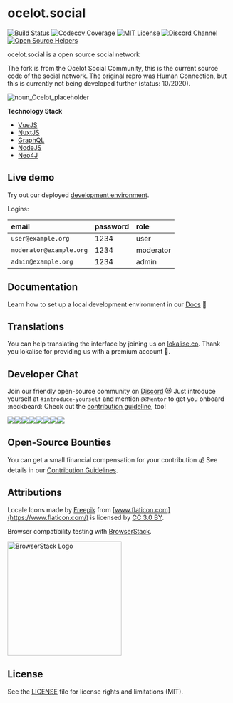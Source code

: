 # ocelot.social

[![Build Status](https://travis-ci.com/Human-Connection/Human-Connection.svg?branch=master)](https://travis-ci.com/Human-Connection/Human-Connection)
[![Codecov Coverage](https://img.shields.io/codecov/c/github/Human-Connection/Human-Connection/master.svg?style=flat-square)](https://codecov.io/gh/Human-Connection/Human-Connection/)
[![MIT License](https://img.shields.io/badge/license-MIT-green.svg)](https://github.com/Human-Connection/Nitro-Backend/blob/backend/LICENSE.md)
[![Discord Channel](https://img.shields.io/discord/489522408076738561.svg)](https://discordapp.com/invite/DFSjPaX)
[![Open Source Helpers](https://www.codetriage.com/human-connection/human-connection/badges/users.svg)](https://www.codetriage.com/human-connection/human-connection)

ocelot.social is a  open source social network

The fork is from the Ocelot Social Community, this is the current source code of the social network.
The original repro was Human Connection, but this is currently not being developed further (status: 10/2020).  
 

![noun_Ocelot_placeholder](https://user-images.githubusercontent.com/1324583/96003315-662c3f80-0e3a-11eb-9dc5-f7fc68c8b22c.png)

**Technology Stack**

* [VueJS](https://vuejs.org/)
* [NuxtJS](https://nuxtjs.org/)
* [GraphQL](https://graphql.org/)
* [NodeJS](https://nodejs.org/en/)
* [Neo4J](https://neo4j.com/)


## Live demo

Try out our deployed [development environment](https://develop.human-connection.org/).

Logins:

| email | password | role |
| :--- | :--- | :--- |
| `user@example.org` | 1234 | user |
| `moderator@example.org` | 1234 | moderator |
| `admin@example.org` | 1234 | admin |

## Documentation

Learn how to set up a local development environment in our [Docs](https://docs.human-connection.org/human-connection/) :mag_right:

## Translations

You can help translating the interface by joining us on [lokalise.co](https://lokalise.co/public/556252725c18dd752dd546.13222042/).
Thank you lokalise for providing us with a premium account :raised_hands:.

## Developer Chat

Join our friendly open-source community on [Discord](https://discordapp.com/invite/DFSjPaX) :heart_eyes_cat:
Just introduce yourself at `#introduce-yourself` and mention `@@Mentor` to get you onboard :neckbeard:
Check out the [contribution guideline](./CONTRIBUTING.md), too!

[![](https://sourcerer.io/fame/roschaefer/Human-Connection/Human-Connection/images/0)](https://sourcerer.io/fame/roschaefer/Human-Connection/Human-Connection/links/0)[![](https://sourcerer.io/fame/roschaefer/Human-Connection/Human-Connection/images/1)](https://sourcerer.io/fame/roschaefer/Human-Connection/Human-Connection/links/1)[![](https://sourcerer.io/fame/roschaefer/Human-Connection/Human-Connection/images/2)](https://sourcerer.io/fame/roschaefer/Human-Connection/Human-Connection/links/2)[![](https://sourcerer.io/fame/roschaefer/Human-Connection/Human-Connection/images/3)](https://sourcerer.io/fame/roschaefer/Human-Connection/Human-Connection/links/3)[![](https://sourcerer.io/fame/roschaefer/Human-Connection/Human-Connection/images/4)](https://sourcerer.io/fame/roschaefer/Human-Connection/Human-Connection/links/4)[![](https://sourcerer.io/fame/roschaefer/Human-Connection/Human-Connection/images/5)](https://sourcerer.io/fame/roschaefer/Human-Connection/Human-Connection/links/5)[![](https://sourcerer.io/fame/roschaefer/Human-Connection/Human-Connection/images/6)](https://sourcerer.io/fame/roschaefer/Human-Connection/Human-Connection/links/6)[![](https://sourcerer.io/fame/roschaefer/Human-Connection/Human-Connection/images/7)](https://sourcerer.io/fame/roschaefer/Human-Connection/Human-Connection/links/7)

## Open-Source Bounties

You can get a small financial compensation for your contribution :moneybag: See
details in our [Contribution Guidelines](./CONTRIBUTING.md#open-source-bounties).

## Attributions

Locale Icons made by [Freepik](http://www.freepik.com/) from [www.flaticon.com](https://www.flaticon.com/) is licensed by [CC 3.0 BY](http://creativecommons.org/licenses/by/3.0/).

Browser compatibility testing with [BrowserStack](https://www.browserstack.com/).

<img alt="BrowserStack Logo" src=".gitbook/assets/browserstack-logo.svg" width="256">

## License
See the [LICENSE](LICENSE.md) file for license rights and limitations (MIT).

